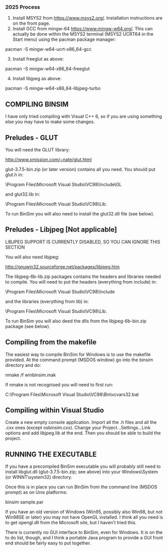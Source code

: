 ### 2025 Process

1. Install MSYS2 from https://www.msys2.org/. Installation instructions are on the front page.
2. Install GCC from mingw-64 https://www.mingw-w64.org/. This can actually be done within the MSYS2 terminal (MSYS2 UCRT64 in the Start menu) using the pacman package manager:

pacman -S mingw-w64-ucrt-x86_64-gcc

3. Install freeglut as above:

pacman -S mingw-w64-x86_64-freeglut

4. Install libjpeg as above:

pacman -S mingw-w64-x86_64-libjpeg-turbo

COMPILING BINSIM
----------------

I have only tried compiling with Visual C++ 6, so if you are using
something else you may have to make some changes.

Preludes - GLUT
---------------

You will need the GLUT library:

http://www.xmission.com/~nate/glut.html

glut-3.7.5-bin.zip (or later version) contains all you need.  You
should put glut.h in:

\Program Files\Microsoft Visual Studio\VC98\Include\GL

and glut32.lib in: 

\Program Files\Microsoft Visual Studio\VC98\Lib.

To run BinSim you will also need to install the glut32.dll file (see below).

Preludes - Libjpeg [Not applicable]
-----------------------------------

LIBJPEG SUPPORT IS CURRENTLY DISABLED, SO YOU CAN IGNORE THIS SECTION

You will also need libjpeg:

http://gnuwin32.sourceforge.net/packages/libjpeg.htm  

The libjpeg-6b-lib.zip packages contains the headers and libraries
needed to compile.  You will need to put the headers (everything from
include) in:

\Program Files\Microsoft Visual Studio\VC98\Include

and the libraries (everything from lib) in: 

\Program Files\Microsoft Visual Studio\VC98\Lib.

To run BinSim you will also deed the dlls from the libjpeg-6b-bin.zip
package (see below).

Compiling from the makefile
---------------------------

The easiest way to compile BinSim for Windows is to use the makefile
provided.  At the command prompt (MSDOS window) go into the binsim
directory and do:

nmake /f winbinsim.mak

If nmake is not recognised you will need to first run: 

C:\Program Files\Microsoft Visual Studio\VC98\Bin\vcvars32.bat

Compiling within Visual Studio
------------------------------

Create a new empty console application.  Import all the .h files and
all the .cxx ones (except osbinsim.cxx).  Change your
Project...Settings...Link options and add libjpeg.lib at the end.
Then you should be able to build the project.

RUNNING THE EXECUTABLE
----------------------

If you have a precompiled BinSim executable you will probably still
need to install libglut.dll (glut-3.7.5-bin.zip; see above) into your
Windows\System (or WINNT\system32) directory.

Once this is in place you can run BinSim from the command line
(MSDOS prompt) as on Unix platforms:

binsim sample.par

If you have an old version of Windows (Win95, possibly also Win98, but
not Win98SE or later) you may not have OpenGL installed.  I think all
you need is to get opengl.dll from the Microsoft site, but I haven't
tried this.

There is currently no GUI interface to BinSim, even for Windows.  It
is on the to do list, though, and I think a portable Java program to
provide a GUI front end should be fairly easy to put together. 
